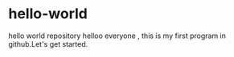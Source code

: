 # hello-world
hello world repository
helloo everyone ,
this is my first program in github.Let's get started.
